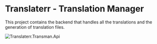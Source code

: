 ﻿# Translaterr - Translation Manager
This project contains the backend that handles all the translations and the generation of translation files.

![Translaterr.Transman.Api](https://github.com/translaterr/translaterr.transman/workflows/Translaterr.Transman.Api/badge.svg?branch=main)
